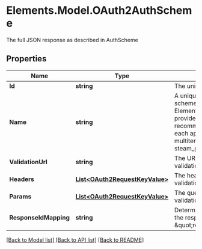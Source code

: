 # Elements.Model.OAuth2AuthScheme
The full JSON response as described in AuthScheme

## Properties

Name | Type | Description | Notes
------------ | ------------- | ------------- | -------------
**Id** | **string** | The unique ID of the auth scheme. | 
**Name** | **string** | A unique name used to identify the scheme within the instance of Elements. If using the same OAuth2 provider (e.g. Steam), it is recommended to suffix the name for each application when using multitenancy, e.g. steam_game1, steam_game2, etc. | 
**ValidationUrl** | **string** | The URL to send the user token validation request to. | 
**Headers** | [**List&lt;OAuth2RequestKeyValue&gt;**](OAuth2RequestKeyValue.md) | The headers required for the validation request. | [optional] 
**Params** | [**List&lt;OAuth2RequestKeyValue&gt;**](OAuth2RequestKeyValue.md) | The query parameters required for the validation request. | [optional] 
**ResponseIdMapping** | **string** | Determines how to map the user id in the response. For example \&quot;response.params.steamid\&quot; | [optional] 

[[Back to Model list]](../README.md#documentation-for-models) [[Back to API list]](../README.md#documentation-for-api-endpoints) [[Back to README]](../README.md)

